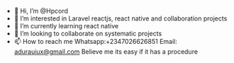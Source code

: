 - 👋 Hi, I’m @Hpcord
- 👀 I’m interested in Laravel reactjs, react native and collaboration projects
- 🌱 I’m currently learning react native
- 💞️ I’m looking to collaborate on systematic projects
- 📫 How to reach me Whatsapp:+2347026626851
       Email: adurauiux@gmail.com
       Believe me its easy if it has a procedure    
